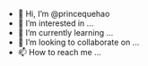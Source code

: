 - 👋 Hi, I’m @princequehao
- 👀 I’m interested in ...
- 🌱 I’m currently learning ...
- 💞️ I’m looking to collaborate on ...
- 📫 How to reach me ...

<!---
princequehao/princequehao is a ✨ special ✨ repository because its `README.md` (this file) appears on your GitHub profile.
You can click the Preview link to take a look at your changes.
--->
